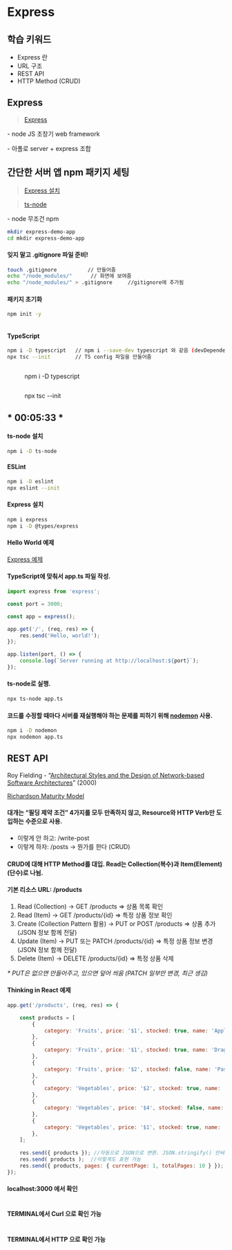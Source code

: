 # Express

## 학습 키워드

* Express 란
* URL 구조
* REST API
* HTTP Method (CRUD)

## Express

> [Express ](https://expressjs.com/ko/)

\- node JS 초창기 web framework

\- 아폴로 server + express 조합

## 간단한 서버 앱 npm 패키지 세팅

> [Express 설치](https://expressjs.com/ko/starter/installing.html)

> [ts-node](https://github.com/TypeStrong/ts-node)

\- node 무조건 npm

```bash
mkdir express-demo-app
cd mkdir express-demo-app
```

#### 잊지 말고 .gitignore 파일 준비!

```bash
touch .gitignore          // 만들어줌
echo "/node_modules/"      // 화면에 보여줌
echo "/node_modules/" > .gitignore     //gitignore에 추가됨

```

#### 패키지 초기화

```bash
npm init -y
```

<figure><img src="../.gitbook/assets/image (11).png" alt=""><figcaption></figcaption></figure>

#### TypeScript

```bash
npm i -D typescript   // npm i --save-dev typescript 와 같음 (devDependencies로 들어감)
npx tsc --init        // TS config 파일을 만들어줌
```

<figure><img src="../.gitbook/assets/image (13) (1).png" alt=""><figcaption><p>npm i -D typescript</p></figcaption></figure>

<figure><img src="../.gitbook/assets/image (10).png" alt=""><figcaption><p>npx tsc --init</p></figcaption></figure>

## \* 00:05:33 \*&#x20;

#### ts-node 설치

```bash
npm i -D ts-node
```

####

#### ESLint

```bash
npm i -D eslint
npx eslint --init
```



#### Express 설치

```bash
npm i express
npm i -D @types/express
```



#### Hello World 예제

[Express 예제](https://expressjs.com/ko/starter/hello-world.html)



#### TypeScript에 맞춰서 app.ts 파일 작성.

```javascript
import express from 'express';

const port = 3000;

const app = express();

app.get('/', (req, res) => {
	res.send('Hello, world!');
});

app.listen(port, () => {
	console.log(`Server running at http://localhost:${port}`);
});
```



#### ts-node로 실행.

```bash
npx ts-node app.ts
```



#### 코드를 수정할 때마다 서버를 재실행해야 하는 문제를 피하기 위해 [nodemon](https://github.com/remy/nodemon) 사용.

```bash
npm i -D nodemon
npx nodemon app.ts
```



## REST API

Roy Fielding - “[Architectural Styles and the Design of Network-based Software Architectures](https://www.ics.uci.edu/\~fielding/pubs/dissertation/top.htm)” (2000)

[Richardson Maturity Model](https://martinfowler.com/articles/richardsonMaturityModel.html)



#### 대개는 “필딩 제약 조건” 4가지를 모두 만족하지 않고, Resource와 HTTP Verb만 도입하는 수준으로 사용.

* 이렇게 안 하고: /write-post
* 이렇게 하자: /posts → 뭔가를 한다 (CRUD)



#### CRUD에 대해 HTTP Method를 대입. Read는 Collection(복수)과 Item(Element)(단수)로 나뉨.



#### 기본 리소스 URL: /products

1. Read (Collection) → GET /products ⇒ 상품 목록 확인
2. Read (Item) → GET /products/{id} ⇒ 특정 상품 정보 확인
3. Create (Collection Pattern 활용) →  PUT or POST /products ⇒ 상품 추가 (JSON 정보 함께 전달)
4. Update (Item) → PUT 또는 PATCH /products/{id} ⇒ 특정 상품 정보 변경 (JSON 정보 함께 전달)
5. Delete (Item) → DELETE /products/{id} ⇒ 특정 상품 삭제

_\* PUT은 없으면 만들어주고, 있으면 덮어 씌움 (PATCH 일부만 변경, 최근 생김)_

#### Thinking in React 예제

```javascript
app.get('/products', (req, res) => {

	const products = [
		{
			category: 'Fruits', price: '$1', stocked: true, name: 'Apple',
		},
		{
			category: 'Fruits', price: '$1', stocked: true, name: 'Dragonfruit',
		},
		{
			category: 'Fruits', price: '$2', stocked: false, name: 'Passionfruit',
		},
		{
			category: 'Vegetables', price: '$2', stocked: true, name: 'Spinach',
		},
		{
			category: 'Vegetables', price: '$4', stocked: false, name: 'Pumpkin',
		},
		{
			category: 'Vegetables', price: '$1', stocked: true, name: 'Peas',
		},
	];
	
	res.send({ products }); //자동으로 JSON으로 변환. JSON.stringify() 안써야 더 전달이 잘됨
	res.send( products );  //이렇게도 표현 가능
	res.send({ products, pages: { currentPage: 1, totalPages: 10 } }); //이렇게도 구분함 
});
```

#### localhost:3000 에서 확인

<figure><img src="../.gitbook/assets/image (7).png" alt=""><figcaption></figcaption></figure>

#### TERMINAL에서 Curl 으로 확인 가능

<figure><img src="../.gitbook/assets/image (1) (1).png" alt=""><figcaption></figcaption></figure>

#### TERMINAL에서 HTTP 으로 확인 가능

<figure><img src="../.gitbook/assets/image (8).png" alt=""><figcaption></figcaption></figure>
